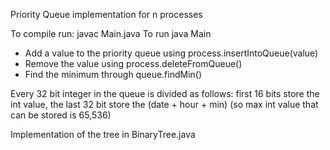 Priority Queue implementation for n processes

To compile run:
javac Main.java 
To run
java Main 


- Add a value to the priority queue using process.insertIntoQueue(value)
- Remove the value using process.deleteFromQueue()
- Find the minimum through queue.findMin()

Every 32 bit integer in the queue is divided as follows:
first 16 bits store the int value, the last 32 bit store the (date + hour + min) 
(so max int value that can be stored is 65,536)

Implementation of the tree in BinaryTree.java 

